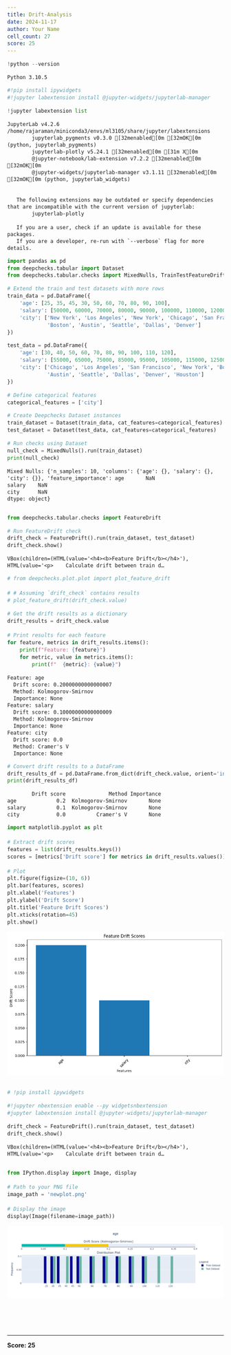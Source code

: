 ```yaml
---
title: Drift-Analysis
date: 2024-11-17
author: Your Name
cell_count: 27
score: 25
---
```


```python
!python --version
```

    Python 3.10.5



```python
#!pip install ipywidgets
#!jupyter labextension install @jupyter-widgets/jupyterlab-manager
```


```python
!jupyter labextension list
```

    JupyterLab v4.2.6
    /home/rajaraman/miniconda3/envs/ml3105/share/jupyter/labextensions
            jupyterlab_pygments v0.3.0 [32menabled[0m [32mOK[0m (python, jupyterlab_pygments)
            jupyterlab-plotly v5.24.1 [32menabled[0m [31m X[0m
            @jupyter-notebook/lab-extension v7.2.2 [32menabled[0m [32mOK[0m
            @jupyter-widgets/jupyterlab-manager v3.1.11 [32menabled[0m [32mOK[0m (python, jupyterlab_widgets)
    
    
       The following extensions may be outdated or specify dependencies that are incompatible with the current version of jupyterlab:
            jupyterlab-plotly
            
       If you are a user, check if an update is available for these packages.
       If you are a developer, re-run with `--verbose` flag for more details.
    



```python
import pandas as pd
from deepchecks.tabular import Dataset
from deepchecks.tabular.checks import MixedNulls, TrainTestFeatureDrift
```


```python
# Extend the train and test datasets with more rows
train_data = pd.DataFrame({
    'age': [25, 35, 45, 30, 50, 60, 70, 80, 90, 100],
    'salary': [50000, 60000, 70000, 80000, 90000, 100000, 110000, 120000, 130000, 140000],
    'city': ['New York', 'Los Angeles', 'New York', 'Chicago', 'San Francisco',
             'Boston', 'Austin', 'Seattle', 'Dallas', 'Denver']
})
```


```python
test_data = pd.DataFrame({
    'age': [30, 40, 50, 60, 70, 80, 90, 100, 110, 120],
    'salary': [55000, 65000, 75000, 85000, 95000, 105000, 115000, 125000, 135000, 145000],
    'city': ['Chicago', 'Los Angeles', 'San Francisco', 'New York', 'Boston',
             'Austin', 'Seattle', 'Dallas', 'Denver', 'Houston']
})
```


```python
# Define categorical features
categorical_features = ['city']
```


```python
# Create Deepchecks Dataset instances
train_dataset = Dataset(train_data, cat_features=categorical_features)
test_dataset = Dataset(test_data, cat_features=categorical_features)
```


```python
# Run checks using Dataset
null_check = MixedNulls().run(train_dataset)
print(null_check)
```

    Mixed Nulls: {'n_samples': 10, 'columns': {'age': {}, 'salary': {}, 'city': {}}, 'feature_importance': age       NaN
    salary    NaN
    city      NaN
    dtype: object}



```python

```


```python
from deepchecks.tabular.checks import FeatureDrift
```


```python
# Run FeatureDrift check
drift_check = FeatureDrift().run(train_dataset, test_dataset)
drift_check.show()
```


    VBox(children=(HTML(value='<h4><b>Feature Drift</b></h4>'), HTML(value='<p>    Calculate drift between train d…



```python
# from deepchecks.plot.plot import plot_feature_drift

# # Assuming `drift_check` contains results
# plot_feature_drift(drift_check.value)
```


```python
# Get the drift results as a dictionary
drift_results = drift_check.value

# Print results for each feature
for feature, metrics in drift_results.items():
    print(f"Feature: {feature}")
    for metric, value in metrics.items():
        print(f"  {metric}: {value}")
```

    Feature: age
      Drift score: 0.20000000000000007
      Method: Kolmogorov-Smirnov
      Importance: None
    Feature: salary
      Drift score: 0.10000000000000009
      Method: Kolmogorov-Smirnov
      Importance: None
    Feature: city
      Drift score: 0.0
      Method: Cramer's V
      Importance: None



```python
# Convert drift results to a DataFrame
drift_results_df = pd.DataFrame.from_dict(drift_check.value, orient='index')
print(drift_results_df)
```

            Drift score              Method Importance
    age             0.2  Kolmogorov-Smirnov       None
    salary          0.1  Kolmogorov-Smirnov       None
    city            0.0          Cramer's V       None



```python
import matplotlib.pyplot as plt

# Extract drift scores
features = list(drift_results.keys())
scores = [metrics['Drift score'] for metrics in drift_results.values()]

# Plot
plt.figure(figsize=(10, 6))
plt.bar(features, scores)
plt.xlabel('Features')
plt.ylabel('Drift Score')
plt.title('Feature Drift Scores')
plt.xticks(rotation=45)
plt.show()
```


    
![png](drift-analysis_files/drift-analysis_15_0.png)
    



```python

```


```python
# !pip install ipywidgets
```


```python
#!jupyter nbextension enable --py widgetsnbextension
#jupyter labextension install @jupyter-widgets/jupyterlab-manager
```


```python
drift_check = FeatureDrift().run(train_dataset, test_dataset)
drift_check.show()
```


    VBox(children=(HTML(value='<h4><b>Feature Drift</b></h4>'), HTML(value='<p>    Calculate drift between train d…



```python

```


```python
from IPython.display import Image, display

# Path to your PNG file
image_path = 'newplot.png'

# Display the image
display(Image(filename=image_path))
```


    
![png](drift-analysis_files/drift-analysis_21_0.png)
    



```python

```


```python

```


```python

```


```python

```


```python

```


---
**Score: 25**
